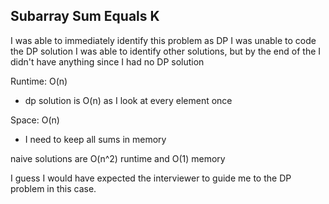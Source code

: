 ## Subarray Sum Equals K

I was able to immediately identify this problem as DP
I was unable to code the DP solution
I was able to identify other solutions, but by the end of the I didn't have anything since I had no DP solution

Runtime: O(n)
- dp solution is O(n) as I look at every element once

Space: O(n)
- I need to keep all sums in memory

naive solutions are O(n^2) runtime and O(1) memory

I guess I would have expected the interviewer to guide me to the DP problem in this case.